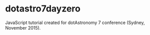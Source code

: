 # dotastro7dayzero
JavaScript tutorial created for dotAstronomy 7 conference (Sydney, November 2015).
